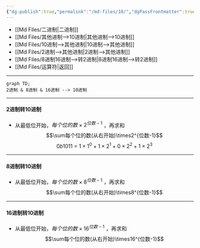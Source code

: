 ```yaml
---
{"dg-publish":true,"permalink":"/md-files/10/","dgPassFrontmatter":true}
---
```


- [[Md Files/二进制\|二进制]] 
- [[Md Files/其他进制-->10进制\|其他进制-->10进制]] 
- [[Md Files/10进制-->其他进制\|10进制-->其他进制]]  
- [[Md Files/2进制-->其他进制\|2进制-->其他进制]] 
- [[Md Files/8进制16进制-->转2进制\|8进制16进制-->转2进制]] 
- [[Md Files/运算符\|返回]]  
---
```mermaid
graph TD;
2进制 & 8进制 & 16进制 --> 10进制
```
- ---
#### 2进制转10进制
- 从最低位开始，$每个位的数\times2^{位数-1}$ ，再求和
$$\sum每个位的数(从右开始)\times2^{位数-1}$$
$$0b1011~=~1\times1^{0}+1\times2^{1}+0\times2^{2}+1\times2^{3}$$
---
#### 8进制转10进制
- 从最低位开始，$每个位的数\times8^{位数-1}$ ，再求和
$$\sum每个位的数(从右开始)\times8^{位数-1}$$
---
#### 16进制转10进制
- 从最低位开始，$每个位的数\times16^{位数-1}$ ，再求和
$$\sum每个位的数(从右开始)\times16^{位数-1}$$